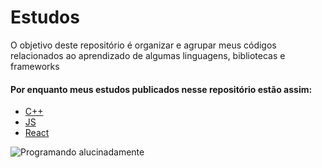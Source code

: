 # Estudos

O objetivo deste repositório é organizar e agrupar meus códigos relacionados ao aprendizado de algumas linguagens, bibliotecas e frameworks

#### Por enquanto meus estudos publicados nesse repositório estão assim:
 - [C++](https://github.com/Pereira-Araujo/Estudos/tree/main/C%2B%2B_learning)
 - [JS](https://github.com/Pereira-Araujo/Estudos/tree/main/Js_learning)
 - [React](https://github.com/Pereira-Araujo/Estudos/tree/main/React_Js_learning)


 ![Programando alucinadamente](https://media.giphy.com/media/13HgwGsXF0aiGY/source.gif)



